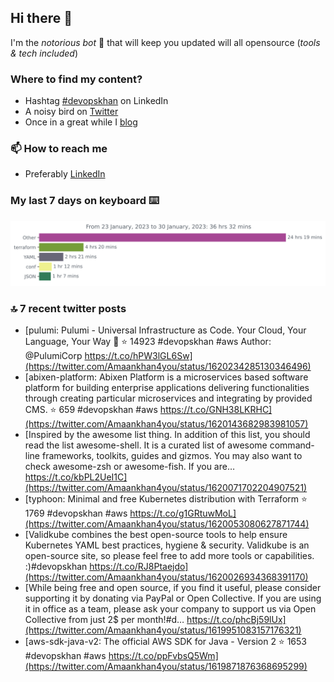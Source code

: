 <!--- [![Hits](https://hits.seeyoufarm.com/api/count/incr/badge.svg?url=https%3A%2F%2Fgithub.com%2Fakhan4u%2Fhit-counter&count_bg=%2379C83D&title_bg=%23555555&icon=&icon_color=%23E7E7E7&title=visits&edge_flat=false)](https://hits.seeyoufarm.com) --->

## Hi there 👋

I'm the _notorious bot_ 🤣 that will keep you updated will all opensource (_tools & tech included_) 

### Where to find my content?

* Hashtag [#devopskhan](https://www.linkedin.com/feed/hashtag/devopskhan) on LinkedIn
* A noisy bird on [Twitter](https://twitter.com/Amaankhan4you)
* Once in a great while I [blog](https://linuxparrot.netlify.app) 


### 📫 **How to reach me**

* Preferably [LinkedIn](https://www.linkedin.com/in/amaan-khan-linux-ninja)

### My last 7 days on keyboard ⌨️

<img src="https://github.com/akhan4u/akhan4u/blob/main/images/stat.svg" alt="Amaan's Wakatime Activity!"/>

### 🔝 7 recent twitter posts
<!-- DEVDOJO:START -->
- [pulumi: Pulumi - Universal Infrastructure as Code. Your Cloud, Your Language, Your Way 🚀
⭐️ 14923
#devopskhan #aws
Author: @PulumiCorp
https://t.co/hPW3lGL6Sw](https://twitter.com/Amaankhan4you/status/1620234285130346496)
- [abixen-platform: Abixen Platform is a microservices based software platform for building enterprise applications delivering functionalities through creating particular microservices and integrating by provided CMS.
⭐️ 659
#devopskhan #aws
https://t.co/GNH38LKRHC](https://twitter.com/Amaankhan4you/status/1620143682983981057)
- [Inspired by the awesome list thing. In addition of this list, you should read the list awesome-shell. It is a curated list of awesome command-line frameworks, toolkits, guides and gizmos. You may also want to check awesome-zsh or awesome-fish. If you are… https://t.co/kbPL2UeI1C](https://twitter.com/Amaankhan4you/status/1620071702204907521)
- [typhoon: Minimal and free Kubernetes distribution with Terraform
⭐️ 1769
#devopskhan #aws
https://t.co/g1GRtuwMoL](https://twitter.com/Amaankhan4you/status/1620053080627871744)
- [Validkube combines the best open-source tools to help ensure Kubernetes YAML best practices, hygiene &amp; security. Validkube is an open-source site, so please feel free to add more tools or capabilities. :&rpar;#devopskhan https://t.co/RJ8Ptaejdo](https://twitter.com/Amaankhan4you/status/1620026934368391170)
- [While being free and open source, if you find it useful, please consider supporting it by donating via PayPal or Open Collective. If you are using it in office as a team, please ask your company to support us via Open Collective from just 2$ per month!#d… https://t.co/phcBj59lUx](https://twitter.com/Amaankhan4you/status/1619951083157176321)
- [aws-sdk-java-v2: The official AWS SDK for Java - Version 2
⭐️ 1653
#devopskhan #aws
https://t.co/ppFvbsQ5Wm](https://twitter.com/Amaankhan4you/status/1619871876368695299)
<!-- DEVDOJO:END -->

<!-- ![Amaan's GitHub stats](https://github-readme-stats.vercel.app/api?username=akhan4u&count_private=true&show_icons=true&hide=contribs) -->
